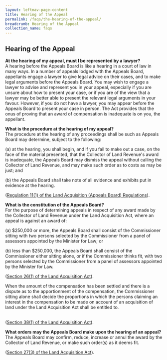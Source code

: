 ```yaml
---
layout: leftnav-page-content
title: Hearing of the Appeal
permalink: /faqs/the-hearing-of-the-appeal/
breadcrumb: Hearing of the Appeal
collection_name: faqs
---
```


Hearing of the Appeal
---

**At the hearing of my appeal, must I be represented by a lawyer?**
<br>
A hearing before the Appeals Board is like a hearing in a court of law in many ways.  In a number of appeals lodged with the Appeals Board, appellants engage a lawyer to give legal advice on their cases, and to make legal arguments before the Appeals Board.  You may wish to engage a lawyer to advise and represent you in your appeal, especially if you are unsure about how to present your case, or if you are of the view that a lawyer may be better able to present the relevant legal arguments in your favour.  However, if you do not have a lawyer, you may appear before the Appeals Board to present your case in person.  The Act provides that the onus of proving that an award of compensation is inadequate is on you, the appellant.

**What is the procedure at the hearing of my appeal?**
<br>
The procedure at the hearing of any proceedings shall be such as Appeals Board may determine, subject to the following:

(a)  at the hearing, you shall begin, and if you fail to make out a case, on the face of the material presented, that the Collector of Land Revenue's award is inadequate, the Appeals Board may dismiss the appeal without calling the Collector of Land Revenue, and may make such order as to costs as may be just; and

(b)  the Appeals Board shall take note of all evidence and exhibits put in evidence at the hearing.
<br>

([Regulation 11(1) of the Land Acquisition (Appeals Board) Regulations](/files/Regulation11-Procedureathearing.pdf/)).

**What is the constitution of the Appeals Board?**
<br>
For the purpose of determining appeals in respect of any award made by the Collector of Land Revenue under the Land Acquisition Act, where an appeal is against an award of:

(a)   $250,000 or more, the Appeals Board shall consist of the Commissioner sitting with two persons selected by the Commissioner from a panel of assessors appointed by the Minister for Law; or

(b)   less than $250,000, the Appeals Board shall consist of the Commissioner either sitting alone, or if the Commissioner thinks fit, with two persons selected by the Commissioner from a panel of assessors appointed by the Minister for Law.
<br>

([Section 26(1) of the Land Acquisition Act](https://sso.agc.gov.sg/Act/LAA1966?ProvIds=pr26-#pr26-)).

When the amount of the compensation has been settled and there is a dispute as to the apportionment of the compensation, the Commissioner sitting alone shall decide the proportions in which the persons claiming an interest in the compensation to be made on account of an acquisition of land under the Land Acquisition Act shall be entitled to.
<br>
<br>

([Section 38(1) of the Land Acquisition Act](https://sso.agc.gov.sg/Act/LAA1966?ProvIds=pr38-#pr38-)).

**What orders may the Appeals Board make upon the hearing of an appeal?**
<br>
The Appeals Board may confirm, reduce, increase or annul the award by the Collector of Land Revenue, or make such order(s) as it deems fit.
<br>

([Section 27(3) of the Land Acquisition Act](https://sso.agc.gov.sg/Act/LAA1966?ProvIds=pr27-#pr27-)).
